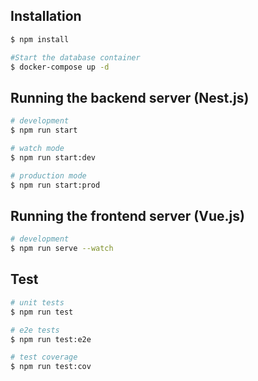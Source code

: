 ## Installation

```bash
$ npm install
```

```bash
#Start the database container
$ docker-compose up -d
```

## Running the backend server (Nest.js)

```bash
# development
$ npm run start

# watch mode
$ npm run start:dev

# production mode
$ npm run start:prod
```

## Running the frontend server (Vue.js)

```bash
# development
$ npm run serve --watch
```

## Test

```bash
# unit tests
$ npm run test

# e2e tests
$ npm run test:e2e

# test coverage
$ npm run test:cov
```
